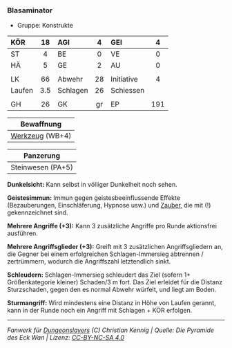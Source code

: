 ### Blasaminator

- Gruppe: Konstrukte

| KÖR    | 18  | AGI      |  4  | GEI        |  4  |
| :----- | :-: | :------- | :-: | :--------- | :-: |
| ST     |  4  | BE       |  0  | VE         |  0  |
| HÄ     |  5  | GE       |  2  | AU         |  0  |
|        |     |          |     |            |     |
| LK     | 66  | Abwehr   | 28  | Initiative |  4  |
| Laufen | 3.5 | Schlagen | 26  | Schiessen  |     |
|        |     |          |     |            |     |
| GH     | 26  | GK       | gr  | EP         | 191 |

|   Bewaffnung    |
| :-------------: |
| [Werkzeug](../../fanwerk/bestiarium/werkzeug.md) (WB+4) |

|     Panzerung     |
| :---------------: |
| Steinwesen (PA+5) |

**Dunkelsicht:** Kann selbst in völliger Dunkelheit noch sehen.

**Geistesimmun:** Immun gegen geistesbeeinflussende Effekte (Bezauberungen, Einschläferung, Hypnose usw.) und [Zauber](../../fanwerk/zauber/zauber.md), die mit (!) gekennzeichnet sind.

**Mehrere Angriffe (+3):** Kann 3 zusätzliche Angriffe pro Runde aktionsfrei ausführen.

**Mehrere Angriffsglieder (+3):** Greift mit 3 zusätzlichen Angriffsgliedern an, die Gegner bei einem erfolgreichen Schlagen-Immersieg abtrennen / zertrümmern, wodurch die Angriffszahl letztendlich sinkt.

**Schleudern:** Schlagen-Immersieg schleudert das Ziel (sofern 1+ Größenkategorie kleiner) Schaden/3 m fort. Das Ziel erleidet für die Distanz Sturzschaden, gegen den es normal Abwehr würfelt, und liegt am Boden.

**Sturmangriff:** Wird mindestens eine Distanz in Höhe von Laufen gerannt, kann in der Runde noch ein Angriff mit Schlagen + KÖR erfolgen.

---

_Fanwerk für [Dungeonslayers](https://www.dungeonslayers.net/) (C) Christian Kennig | Quelle: Die Pyramide des Eck Wan | Lizenz: [CC-BY-NC-SA 4.0](https://creativecommons.org/licenses/by-nc-sa/4.0/deed.de)_
